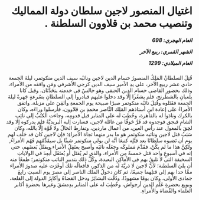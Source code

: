 <h1 dir="rtl">اغتيال المنصور لاجين سلطان دولة المماليك وتنصيب محمد بن قلاوون السلطنة .</h1>

<h5 dir="rtl">العام الهجري:  698

الشهر القمري: ربيع الآخر

العام الميلادي: 1299</h5>

<p dir="rtl">قُتِلَ السلطانُ المَلِكُ المنصورُ حسام الدين لاجين ونائبُه سيف الدين منكوتمر، ليلةَ الجمعة حادي عشر ربيع الآخر، على يدِ الأمير سيف الدين كرجي الأشرفي ومَن وافقه من الأمراء، وذلك بحضورِ القاضي حسامِ الدين الحنفي وهو جالسٌ في خدمته يتحَدَّثان، وقيل كانا يلعبانِ بالشطرنج، فلم يشعُرا إلَّا وقد دخلوا عليهم فبادروا إلى السلطانِ بسُرعةٍ جَهرةً ليلةَ الجمعة فقَتَلوه وقُتِلَ نائبُه منكوتمر صبرًا صبيحة يوم الجمعةِ وألقِيَ على مزبلة، واتفق الأمراءُ على إعادة ابنِ أستاذهم المَلِك النَّاصر محمدِ بنِ قلاوون، فأرسلوا وراءَه، وكان بالكرك ونادَوا له بالقاهرة، وخُطِبَ له على المنابر قبل قدومِه، وجاءت الكتُبُ إلى نائِبِ الشامِ قبجق فوجدوه قد فَرَّ خَوفًا من غائلة لاجين، فسارت إليه البريديَّةُ فلم يدركوه إلا وقد لحِقَ بالمغول عند رأسِ العين، من أعمال ماردين، وتفارط الحالُ ولا قُوَّة إلَّا بالله، وكان سَبَبُ قتل لاجين ونائبه منكوتمر هو ما بدر منهما تجاهَ الأمراءِ؛ فإن لاجين كان قد حَلَف لهم يوم أن نَصَبوه سلطانًا بعد قتْلِه كتبغا أنَّه لن يولي منكوتمر شيئًا بل سيقَدِّمُهم فَهُم الأمراءُ, ولكِنَّ هذا ما لم يكُنْ، فقَدَّمَ مَملوكَه وجعَلَه نائبَه وأصبح يعتَقِلُ الأمراء ويقتُلُ بَعضَهم، حتى إنه في أسبوعٍ واحد قتل خمسةً مِن الأمراء، والذي لم يُقتَل أو يُعتَقَل أُبعِدَ في الولاياتِ السخيفةِ التي لا تليقُ بهم في الأماكِنِ البعيدة، وكُلُّ ذلك بتدبيرِ النائب منكوتمر؛ طمعًا منه أن يليَ السلطنة؛ لأنَّ لاجين لا ذريَّةَ له من الذكور، فأفعالُه تلك أوغَرَت عليه صدورَ الأمراء ممَّا حدا بهم إلى قتلِهما جميعًا، ثم كان دخولُ الملك الناصر إلى مصرَ يوم السبتِ رابِعَ جمادى الأولى، وكان يومًا مشهودًا، ودُقَّت البشائِرُ ودخل القضاةُ وأكابِرُ الدولة إلى القلعة، وبويع بحضرةِ عَلَم الدين أرجواش، وخُطِبَ له على المنابر بدِمشقَ وغيرها بحضرةِ أكابر العلماء والقُضاة والأُمراءِ.</p></br>
